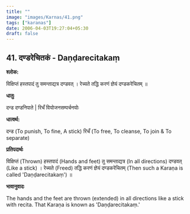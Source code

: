 ```yaml
---
title: ""
image: "images/Karnas/41.png"
tags: ["karanas"]
date: 2006-04-03T19:27:04+05:30
draft: false
---
```


## 41. दण्डरेचितकं - Daṇḍarecitakaṃ

**श्लोक:**

विक्षिप्तं हस्तपादं तु समन्ताद्यत्र दण्डवत् । रेच्यते तद्धि करणं ज्ञेयं दण्डकरेचितम् ॥

**धातुः**

दन्ड दण्डनिपाते |
रिचँ वियोजनसम्पर्चनयोः 

**धात्वर्थ:**

दन्ड (To punish, To fine, A stick)
रिचँ (To free, To cleanse, To join & To separate)

**प्रतिपदार्थः**

विक्षिप्तं (Thrown) हस्तपादं (Hands and feet) तु समन्ताद्यत्र (In all directions) दण्डवत् (Like a stick) । रेच्यते (Freed) तद्धि करणं ज्ञेयं दण्डकरेचितम् (Then such a Karaṇa is called 'Daṇḍarecitakaṃ') ॥

**भावानुवादः**

The hands and the feet are thrown (extended) in all directions like a stick with recita. That Karaṇa is known as 'Daṇḍarecitakaṃ.'